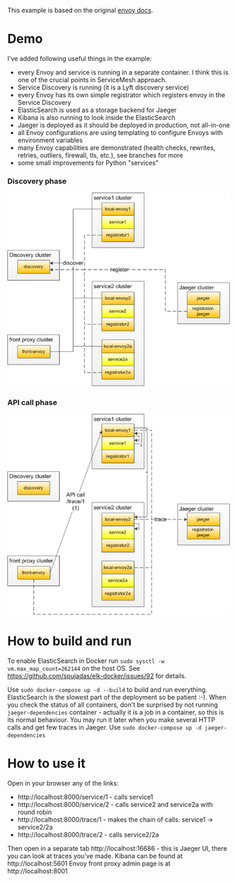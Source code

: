 This example is based on the original [envoy docs](https://www.envoyproxy.io/docs/envoy/latest/start/sandboxes/).

# Demo
I've added following useful things in the example:
- every Envoy and service is running in a separate container. I think this is one of the crucial points in ServiceMesh approach.
- Service Discovery is running (it is a Lyft discovery service)
- every Envoy has its own simple registrator which registers envoy in the Service Discovery
- ElasticSearch is used as a storage backend for Jaeger
- Kibana is also running to look inside the ElasticSearch
- Jaeger is deployed as it should be deployed in production, not all-in-one
- all Envoy configurations are using templating to configure Envoys with environment variables
- many Envoy capabilities are demonstrated (health checks, rewrites, retries, outliers, firewall, tls, etc.), see branches for more
- some small improvements for Python "services"

### Discovery phase
![discovery phase](docs/envoy-s2s-example-discovery.png)

### API call phase
![API call phase](docs/envoy-s2s-example-API-call.png)

# How to build and run
To enable ElasticSearch in Docker run 
```sudo sysctl -w vm.max_map_count=262144```
on the host OS. See https://github.com/spujadas/elk-docker/issues/92 for details.

Use
```sudo docker-compose up -d --build```
to build and run everything. ElasticSearch is the slowest part of the deployment so be patient :-).
When you check the status of all containers,  don't be surprised by not running `jaeger-dependencies` container - actually it is a job in a container, so this is its normal behaviour. You may run it later when you make several HTTP calls and get few traces in Jaeger. Use 
```sudo docker-compose up -d jaeger-dependencies```

# How to use it
Open in your browser any of the links:
- http://localhost:8000/service/1 - calls service1
- http://localhost:8000/service/2 - calls service2 and service2a with round robin
- http://localhost:8000/trace/1 - makes the chain of calls: service1 -> service2/2a
- http://localhost:8000/trace/2 - calls service2/2a

Then open in a separate tab http://localhost:16686 - this is Jaeger UI, there you can look at traces you've made.
Kibana can be found at http://localhost:5601
Envoy front proxy admin page is at http://localhost:8001 